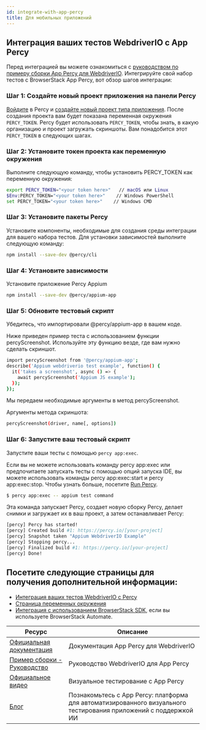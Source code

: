 ```yaml
---
id: integrate-with-app-percy
title: Для мобильных приложений
---
```


## Интеграция ваших тестов WebdriverIO с App Percy

Перед интеграцией вы можете ознакомиться с [руководством по примеру сборки App Percy для WebdriverIO](https://www.browserstack.com/docs/app-percy/sample-build/webdriverio-javascript/?utm_source=webdriverio&utm_medium=partnered&utm_campaign=documentation).
Интегрируйте свой набор тестов с BrowserStack App Percy, вот обзор шагов интеграции:

### Шаг 1: Создайте новый проект приложения на панели Percy

[Войдите](https://percy.io/signup/?utm_source=webdriverio&utm_medium=partnered&utm_campaign=documentation) в Percy и [создайте новый проект типа приложения](https://www.browserstack.com/docs/app-percy/get-started/create-project/?utm_source=webdriverio&utm_medium=partnered&utm_campaign=documentation). После создания проекта вам будет показана переменная окружения `PERCY_TOKEN`. Percy будет использовать `PERCY_TOKEN`, чтобы знать, в какую организацию и проект загружать скриншоты. Вам понадобится этот `PERCY_TOKEN` в следующих шагах.

### Шаг 2: Установите токен проекта как переменную окружения

Выполните следующую команду, чтобы установить PERCY_TOKEN как переменную окружения:

```sh
export PERCY_TOKEN="<your token here>"   // macOS или Linux
$Env:PERCY_TOKEN="<your token here>"    // Windows PowerShell
set PERCY_TOKEN="<your token here>"    // Windows CMD
```

### Шаг 3: Установите пакеты Percy

Установите компоненты, необходимые для создания среды интеграции для вашего набора тестов.
Для установки зависимостей выполните следующую команду:

```sh
npm install --save-dev @percy/cli
```

### Шаг 4: Установите зависимости

Установите приложение Percy Appium

```sh
npm install --save-dev @percy/appium-app
```

### Шаг 5: Обновите тестовый скрипт
Убедитесь, что импортировали @percy/appium-app в вашем коде.

Ниже приведен пример теста с использованием функции percyScreenshot. Используйте эту функцию везде, где вам нужно сделать скриншот.

```sh
import percyScreenshot from '@percy/appium-app';
describe('Appium webdriverio test example', function() {
  it('takes a screenshot', async () => {
    await percyScreenshot('Appium JS example');
  });
});
```
Мы передаем необходимые аргументы в метод percyScreenshot.

Аргументы метода скриншота:

```sh
percyScreenshot(driver, name[, options])
```
### Шаг 6: Запустите ваш тестовый скрипт

Запустите ваши тесты с помощью `percy app:exec`.

Если вы не можете использовать команду percy app:exec или предпочитаете запускать тесты с помощью опций запуска IDE, вы можете использовать команды percy app:exec:start и percy app:exec:stop. Чтобы узнать больше, посетите [Run Percy](https://www.browserstack.com/docs/app-percy/references/commands/?utm_source=webdriverio&utm_medium=partnered&utm_campaign=documentation).

```sh
$ percy app:exec -- appium test command
```
Эта команда запускает Percy, создает новую сборку Percy, делает снимки и загружает их в ваш проект, а затем останавливает Percy:


```sh
[percy] Percy has started!
[percy] Created build #1: https://percy.io/[your-project]
[percy] Snapshot taken "Appium WebdriverIO Example"
[percy] Stopping percy...
[percy] Finalized build #1: https://percy.io/[your-project]
[percy] Done!
```

## Посетите следующие страницы для получения дополнительной информации:
- [Интеграция ваших тестов WebdriverIO с Percy](https://www.browserstack.com/docs/app-percy/integrate/webdriverio-javascript/?utm_source=webdriverio&utm_medium=partnered&utm_campaign=documentation)
- [Страница переменных окружения](https://www.browserstack.com/docs/app-percy/get-started/set-env-var/?utm_source=webdriverio&utm_medium=partnered&utm_campaign=documentation)
- [Интеграция с использованием BrowserStack SDK](https://www.browserstack.com/docs/app-percy/integrate-bstack-sdk/webdriverio/?utm_source=webdriverio&utm_medium=partnered&utm_campaign=documentation), если вы используете BrowserStack Automate.


| Ресурс                                                                                                                                                            | Описание                       |
|---------------------------------------------------------------------------------------------------------------------------------------------------------------------|-----------------------------------|
| [Официальная документация](https://www.browserstack.com/docs/app-percy/integrate/webdriverio-javascript/?utm_source=webdriverio&utm_medium=partnered&utm_campaign=documentation)             | Документация App Percy для WebdriverIO |
| [Пример сборки - Руководство](https://www.browserstack.com/docs/app-percy/sample-build/webdriverio-javascript/?utm_source=webdriverio&utm_medium=partnered&utm_campaign=documentation) | Руководство WebdriverIO для App Percy      |
| [Официальное видео](https://youtu.be/a4I_RGFdwvc/?utm_source=webdriverio&utm_medium=partnered&utm_campaign=documentation)                                              | Визуальное тестирование с App Percy         |
| [Блог](https://www.browserstack.com/blog/product-launch-app-percy/?utm_source=webdriverio&utm_medium=partnered&utm_campaign=documentation)                    | Познакомьтесь с App Percy: платформа для автоматизированного визуального тестирования приложений с поддержкой ИИ    |